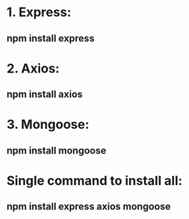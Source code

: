 # 1. Express:
## npm install express

# 2. Axios:
## npm install axios

# 3. Mongoose:
## npm install mongoose

# Single command to install all:
## npm install express axios mongoose                                  
